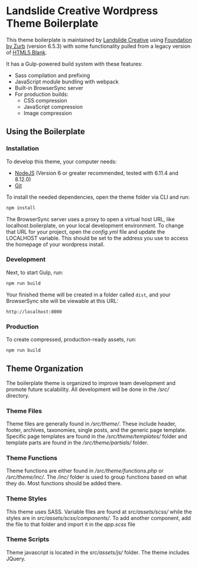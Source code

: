 # Landslide Creative Wordpress Theme Boilerplate

This theme boilerplate is maintained by [Landslide Creative](https://landslidecreative.com) using [Foundation by Zurb](https://foundation.zurb.com/sites/docs/) (version 6.5.3) with some functionality pulled from a legacy version of [HTML5 Blank](http://html5blank.com/).

It has a Gulp-powered build system with these features:

- Sass compilation and prefixing
- JavaScript module bundling with webpack
- Built-in BrowserSync server
- For production builds:
  - CSS compression
  - JavaScript compression
  - Image compression

## Using the Boilerplate

### Installation

To develop this theme, your computer needs:

- [NodeJS](https://nodejs.org/en/) (Version 6 or greater recommended, tested with 6.11.4 and 8.12.0)
- [Git](https://git-scm.com/)

To install the needed dependencies, open the theme folder via CLI and run:

```bash
npm install
```

The BrowserSync server uses a proxy to open a virtual host URL, like localhost.boilerplate, on your local development environment. To change that URL for your project, open the _config.yml_ file and update the LOCALHOST variable. This should be set to the address you use to access the homepage of your wordpress install.

### Development

Next, to start Gulp, run: 

```bash
npm run build
```

Your finished theme will be created in a folder called `dist`, and your BrowserSync site will be viewable at this URL:

```
http://localhost:8000
```

### Production

To create compressed, production-ready assets, run:

```bash
npm run build
```

## Theme Organization

The boilerplate theme is organized to improve team development and promote future scalability. All development will be done in the _/src/_ directory.

### Theme Files

Theme files are generally found in _/src/theme/_. These include header, footer, archives, taxonomies, single posts, and the generic page template. Specific page templates are found in the _/src/theme/templates/_ folder and template parts are found in the _/src/theme/partials/_ folder.

### Theme Functions

Theme functions are either found in _/src/theme/functions.php_ or _/src/theme/inc/_. The _/inc/_ folder is used to group functions based on what they do. Most functions should be added there.

### Theme Styles

This theme uses SASS. Variable files are found at _src/assets/scss/_ while the styles are in _src/assets/scss/components/_. To add another component, add the file to that folder and import it in the _app.scss_ file

### Theme Scripts

Theme javascript is located in the _src/assets/js/_ folder. The theme includes JQuery.

